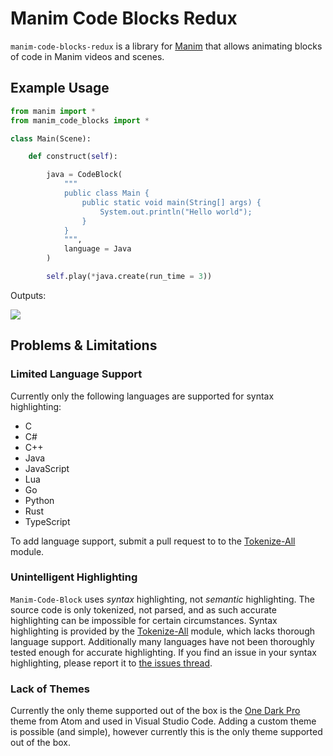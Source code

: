 # Manim Code Blocks Redux

`manim-code-blocks-redux` is a library for [Manim](https://github.com/ManimCommunity/manim) that allows animating blocks of code in Manim videos and scenes. 

## Example Usage

```python
from manim import *
from manim_code_blocks import *

class Main(Scene):

    def construct(self):

        java = CodeBlock(
            """
            public class Main {
                public static void main(String[] args) {
                    System.out.println("Hello world");
                }
            }
            """,
            language = Java
        )

        self.play(*java.create(run_time = 3))
```

Outputs:<br>

![](assets/java_demo.gif)

## Problems & Limitations

### Limited Language Support

Currently only the following languages are supported for syntax highlighting:

* C
* C#
* C++
* Java
* JavaScript
* Lua
* Go
* Python
* Rust
* TypeScript

To add language support, submit a pull request to to the [Tokenize-All](https://github.com/NicholasIapalucci/Tokenize-All) module.

### Unintelligent Highlighting

`Manim-Code-Block` uses *syntax* highlighting, not *semantic* highlighting. The source code is only tokenized, not parsed, and as such accurate highlighting can be impossible for certain circumstances. Syntax highlighting is provided by the [Tokenize-All](https://github.com/NicholasIapalucci/Tokenize-All) module, which lacks thorough language support. Additionally many languages have not been thoroughly tested enough for accurate highlighting. If you find an issue in your syntax highlighting, please report it to [the issues thread](https://github.com/NicholasIapalucci/manim-code-blocks/issues).

### Lack of Themes

Currently the only theme supported out of the box is the [One Dark Pro](https://github.com/Binaryify/OneDark-Pro) theme from Atom and used in Visual Studio Code. Adding a custom theme is possible (and simple), however currently this is the only theme supported out of the box.
